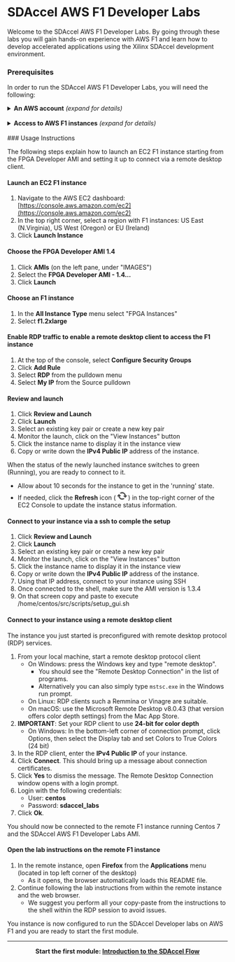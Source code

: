 # SDAccel AWS F1 Developer Labs


Welcome to the SDAccel AWS F1 Developer Labs. By going through these labs you will gain hands-on experience with AWS F1 and learn how to develop accelerated applications using the Xilinx SDAccel development environment.

### Prerequisites

In order to run the SDAccel AWS F1 Developer Labs, you will need the following:

<details>
<summary><strong>An AWS account</strong> <i>(expand for details)</i></summary><p>

If you do not already have an Amazon Web Services (AWS) account, create one here: [https://aws.amazon.com/](https://aws.amazon.com)
<p></details><br>
<details>
<summary><strong>Access to AWS F1 instances</strong> <i>(expand for details)</i></summary><p>

AWS users need to request access to use F1 instances. Here are the steps to do so:

* Open the Service Limit Increase form: [http://aws.amazon.com/contact-us/ec2-request](http://aws.amazon.com/contact-us/ec2-request)
* Make sure your account name is correct
* Submit a 'Service Limit Increase' for 'EC2 Instances'
* Select the region where you want to access F1 instances: US East (N.Virginia), US West (Oregon) or EU (Ireland)
* Select 'f1.2xlarge' as the primary instance type
* Set the 'New limit value' to 1 or more
* Fill the rest of the form as appropriate and click 'Submit'

Requests are typically processed in 24 to 48 hours.
<p></details><br>
### Usage Instructions

The following steps explain how to launch an EC2 F1 instance starting from the FPGA Developer AMI and setting it up to connect via a remote desktop client. 

#### Launch an EC2 F1 instance 
1. Navigate to the AWS EC2 dashboard: [https://console.aws.amazon.com/ec2](https://console.aws.amazon.com/ec2)
1. In the top right corner, select a region with F1 instances: US East (N.Virginia), US West (Oregon) or EU (Ireland) 
1. Click **Launch Instance**

#### Choose the FPGA Developer AMI 1.4
1. Click **AMIs** (on the left pane, under "IMAGES")
1. Select the **FPGA Developer AMI - 1.4...**
1. Click **Launch**

#### Choose an F1 instance
1. In the **All Instance Type** menu select "FPGA Instances"
1. Select **f1.2xlarge**

#### Enable RDP traffic to enable a remote desktop client to access the F1 instance
1. At the top of the console, select **Configure Security Groups** 
1. Click **Add Rule**
1. Select **RDP** from the pulldown menu
1. Select **My IP** from the Source pulldown

#### Review and launch
1. Click **Review and Launch**
1. Click **Launch**
1. Select an existing key pair or create a new key pair
1. Monitor the launch, click on the "View Instances" button
1. Click the instance name to display it in the instance view
1. Copy or write down the **IPv4 Public IP** address of the instance.

When the status of the newly launched instance switches to green (Running), you are ready to connect to it.
  * Allow about 10 seconds for the instance to get in the 'running' state. 
  * If needed, click the **Refresh** icon (![Refresh](./images/setup/refresh2.png?raw=true)) in the top-right corner of the EC2 Console to update the instance status information.

#### Connect to your instance via a ssh to comple the setup
1. Click **Review and Launch**
1. Click **Launch**
1. Select an existing key pair or create a new key pair
1. Monitor the launch, click on the "View Instances" button
1. Click the instance name to display it in the instance view
1. Copy or write down the **IPv4 Public IP** address of the instance.
1. Using that IP address, connect to your instance using SSH
1. Once connected to the shell, make sure the AMI version is 1.3.4
1. On that screen copy and paste to execute /home/centos/src/scripts/setup_gui.sh

#### Connect to your instance using a remote desktop client

The instance you just started is preconfigured with remote desktop protocol (RDP) services.

1. From your local machine, start a remote desktop protocol client
    - On Windows: press the Windows key and type "remote desktop".
      - You should see the "Remote Desktop Connection" in the list of programs.
      - Alternatively you can also simply type `mstsc.exe` in the Windows run prompt.
    - On Linux: RDP clients such a Remmina or Vinagre are suitable.
    - On macOS: use the Microsoft Remote Desktop v8.0.43 (that version offers color depth settings) from the Mac App Store.
1. **IMPORTANT**: Set your RDP client to use **24-bit for color depth**
    - On Windows: In the bottom-left corner of connection prompt, click Options, then select the Display tab and set Colors to True Colors (24 bit)
1. In the RDP client, enter the **IPv4 Public IP** of your instance.
1. Click **Connect**. This should bring up a message about connection certificates. 
1. Click **Yes** to dismiss the message. The Remote Desktop Connection window opens with a login prompt.
1. Login with the following credentials:
    - User: **centos**
    - Password: **sdaccel_labs**   
1. Click **Ok**.

You should now be connected to the remote F1 instance running Centos 7 and the SDAccel AWS F1 Developer Labs AMI.

#### Open the lab instructions on the remote F1 instance

1. In the remote instance, open **Firefox** from the **Applications** menu (located in top left corner of the desktop)
    - As it opens, the browser automatically loads this README file.
1. Continue following the lab instructions from within the remote instance and the web browser.
    - We suggest you perform all your copy-paste from the instructions to the shell within the RDP session to avoid issues.

You instance is now configured to run the SDAccel Developer labs on AWS F1 and you are ready to start the first module.

---------------------------------------

<p align="center"><b>
Start the first module: <a href="./modules/module_01/README.md">Introduction to the SDAccel Flow</a>
</b></p>
